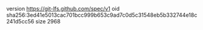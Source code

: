version https://git-lfs.github.com/spec/v1
oid sha256:3ed41e5013cac701bcc999b653c9ad7c0d5c31548eb5b332744e18c241d5cc56
size 2968
